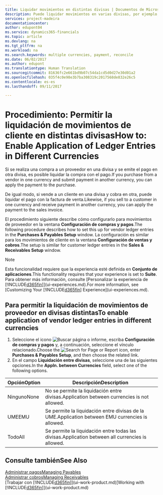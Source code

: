 ```yaml
---
title: Liquidar movimientos en distintas divisas | Documentos de Microsoft
description: Puede liquidar movimientos en varias divisas, por ejemplo, si vende a un cliente en una divisa y cobra en otra.
services: project-madeira
documentationcenter: 
author: edupont04
ms.service: dynamics365-financials
ms.topic: article
ms.devlang: na
ms.tgt_pltfrm: na
ms.workload: na
ms.search.keywords: multiple currencies, payment, reconcile
ms.date: 06/02/2017
ms.author: edupont
ms.translationtype: Human Translation
ms.sourcegitcommit: 81636fc2e661bd9b07c54da1cd5d0d27e30d01a2
ms.openlocfilehash: 035f4c0e98e3b7ba308319c2017568de832e26c5
ms.contentlocale: es-es
ms.lasthandoff: 09/11/2017

---
```

# <a name="how-to-enable-application-of-ledger-entries-in-different-currencies"></a><span data-ttu-id="7dafd-103">Procedimiento: Permitir la liquidación de movimientos de cliente en distintas divisas</span><span class="sxs-lookup"><span data-stu-id="7dafd-103">How to: Enable Application of Ledger Entries in Different Currencies</span></span>
<span data-ttu-id="7dafd-104">Si se realiza una compra a un proveedor en una divisa y se emite el pago en otra divisa, es posible liquidar la compra con el pago.</span><span class="sxs-lookup"><span data-stu-id="7dafd-104">If you purchase from a vendor in one currency and submit payment in another currency, you can apply the payment to the purchase.</span></span>

<span data-ttu-id="7dafd-105">De igual modo, si vende a un cliente en una divisa y cobra en otra, puede liquidar el pago con la factura de venta.</span><span class="sxs-lookup"><span data-stu-id="7dafd-105">Likewise, if you sell to a customer in one currency and receive payment in another currency, you can apply the payment to the sales invoice.</span></span>

<span data-ttu-id="7dafd-106">El procedimiento siguiente describe cómo configurarlo para movimientos de proveedor en la ventana **Configuración de compras y pagos**.</span><span class="sxs-lookup"><span data-stu-id="7dafd-106">The following procedure describes how to set this up for vendor ledger entries in the **Purchases & Payables Setup** window.</span></span> <span data-ttu-id="7dafd-107">La configuración es similar para los movimientos de cliente en la ventana **Configuración de ventas y cobros**.</span><span class="sxs-lookup"><span data-stu-id="7dafd-107">The setup is similar for customer ledger entries in the **Sales & Receivables Setup** window.</span></span>

> [!NOTE]  
>   <span data-ttu-id="7dafd-108">Esta funcionalidad requiere que la experiencia esté definida en **Conjunto de aplicaciones**.</span><span class="sxs-lookup"><span data-stu-id="7dafd-108">This functionality requires that your experience is set to **Suite**.</span></span> <span data-ttu-id="7dafd-109">Para obtener más información, consulte [Personalizar la experiencia de [!INCLUDE[d365fin](includes/d365fin_md.md)]](ui-experiences.md).</span><span class="sxs-lookup"><span data-stu-id="7dafd-109">For more information, see [Customizing Your [!INCLUDE[d365fin](includes/d365fin_md.md)] Experience](ui-experiences.md).</span></span>

## <a name="to-enable-application-of-vendor-ledger-entries-in-different-currencies"></a><span data-ttu-id="7dafd-110">Para permitir la liquidación de movimientos de proveedor en divisas distintas</span><span class="sxs-lookup"><span data-stu-id="7dafd-110">To enable application of vendor ledger entries in different currencies</span></span>
1. <span data-ttu-id="7dafd-111">Seleccione el icono ![Buscar página o informe](media/ui-search/search_small.png "icono Buscar página o informe"), escriba **Configuración de compras y pagos** y, a continuación, seleccione el vínculo relacionado.</span><span class="sxs-lookup"><span data-stu-id="7dafd-111">Choose the ![Search for Page or Report](media/ui-search/search_small.png "Search for Page or Report icon") icon, enter **Purchases & Payables Setup**, and then choose the related link.</span></span>
2. <span data-ttu-id="7dafd-112">En el campo **Liquidación entre divisas**, seleccione una de las siguientes opciones.</span><span class="sxs-lookup"><span data-stu-id="7dafd-112">In the **Appln. between Currencies** field, select one of the following options.</span></span>

| <span data-ttu-id="7dafd-113">Opción</span><span class="sxs-lookup"><span data-stu-id="7dafd-113">Option</span></span> | <span data-ttu-id="7dafd-114">Descripción</span><span class="sxs-lookup"><span data-stu-id="7dafd-114">Description</span></span> |
| --- | --- |
| <span data-ttu-id="7dafd-115">Ninguno</span><span class="sxs-lookup"><span data-stu-id="7dafd-115">None</span></span> |<span data-ttu-id="7dafd-116">No se permite la liquidación entre divisas.</span><span class="sxs-lookup"><span data-stu-id="7dafd-116">Application between currencies is not allowed.</span></span> |
| <span data-ttu-id="7dafd-117">UME</span><span class="sxs-lookup"><span data-stu-id="7dafd-117">EMU</span></span> |<span data-ttu-id="7dafd-118">Se permite la liquidación entre divisas de la UME.</span><span class="sxs-lookup"><span data-stu-id="7dafd-118">Application between EMU currencies is allowed.</span></span> |
| <span data-ttu-id="7dafd-119">Todo</span><span class="sxs-lookup"><span data-stu-id="7dafd-119">All</span></span> |<span data-ttu-id="7dafd-120">Se permite la liquidación entre todas las divisas.</span><span class="sxs-lookup"><span data-stu-id="7dafd-120">Application between all currencies is allowed.</span></span> |

## <a name="see-also"></a><span data-ttu-id="7dafd-121">Consulte también</span><span class="sxs-lookup"><span data-stu-id="7dafd-121">See Also</span></span>
[<span data-ttu-id="7dafd-122">Administrar pagos</span><span class="sxs-lookup"><span data-stu-id="7dafd-122">Managing Payables</span></span>](payables-manage-payables.md)  
[<span data-ttu-id="7dafd-123">Administrar cobros</span><span class="sxs-lookup"><span data-stu-id="7dafd-123">Managing Receivables</span></span>](receivables-manage-receivables.md)  
<span data-ttu-id="7dafd-124">[Trabajar con [!INCLUDE[d365fin](includes/d365fin_md.md)]](ui-work-product.md)</span><span class="sxs-lookup"><span data-stu-id="7dafd-124">[Working with [!INCLUDE[d365fin](includes/d365fin_md.md)]](ui-work-product.md)</span></span>

